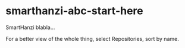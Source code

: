 # smarthanzi-abc-start-here

SmartHanzi blabla...

For a better view of the whole thing, select Repositories, sort by name.
